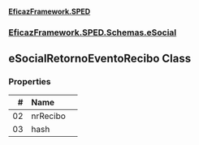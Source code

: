 #### [EficazFramework.SPED](EficazFrameworkSPED.md 'EficazFramework SPED')
### [EficazFramework.SPED.Schemas.eSocial](EficazFramework.SPED.Schemas.eSocial.md 'EficazFramework.SPED.Schemas.eSocial')

## eSocialRetornoEventoRecibo Class
### Properties

| # | Name | |
| ---: | :--- | :--- |
| 02 | nrRecibo |  |
| 03 | hash |  |
